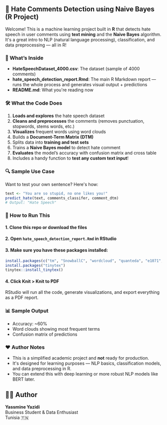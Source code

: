 ## 🧠 Hate Comments Detection using Naive Bayes (R Project)

Welcome! This is a machine learning project built in **R** that detects hate speech in user comments using **text mining** and the **Naive Bayes** algorithm. It's a great intro to NLP (natural language processing), classification, and data preprocessing — all in R!

### 📁 What’s Inside

- **HateSpeechDataset_4000.csv**: The dataset (sample of 4000 comments)
- **hate_speech_detection_report.Rmd**: The main R Markdown report — runs the whole process and generates visual output + predictions
- **README.md**: What you're reading now

### 🛠️ What the Code Does

1. **Loads and explores** the hate speech dataset  
2. **Cleans and preprocesses** the comments (removes punctuation, stopwords, stems words, etc.)
3. **Visualizes** frequent words using word clouds
4. Builds a **Document-Term Matrix (DTM)**  
5. Splits data into **training and test sets**
6. Trains a **Naive Bayes model** to detect hate comment
7. **Evaluates** the model’s accuracy with confusion matrix and cross table
8. Includes a handy function to **test any custom text input**!

### 🔍 Sample Use Case

Want to test your own sentence? Here's how:

```r
text <- "You are so stupid, no one likes you!"
predict_hate(text, comments_classifer, comment_dtm)
# Output: "Hate Speech"
```
### 🚀 How to Run This

#### 1. Clone this repo or download the files

#### 2. Open `hate_speech_detection_report.Rmd` in **RStudio**

#### 3. Make sure you have these packages installed:

```r
install.packages(c("tm", "SnowballC", "wordcloud", "quanteda", "e1071", "gmodels", "caret"))
install.packages("tinytex")
tinytex::install_tinytex()  
```

#### 4. Click **Knit > Knit to PDF**  
RStudio will run all the code, generate visualizations, and export everything as a PDF report.

### 📊 Sample Output

- Accuracy: ~60%
- Word clouds showing most frequent terms
- Confusion matrix of predictions

### ❤️ Author Notes

- This is a simplified academic project and **not** ready for production.
- It's designed for learning purposes — NLP basics, classification models, and data preprocessing in R.
- You can extend this with deep learning or more robust NLP models like BERT later.

## 👩‍💻 Author

**Yassmine Yazidi**  
Business Student & Data Enthusiast  
Tunisia 🇹🇳

